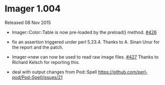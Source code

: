 # Imager 1.004

Released 08 Nov 2015

- Imager::Color::Table is now pre-loaded by the preload() method. [#426](https://github.com/tonycoz/imager/issues/426)

- fix an assertion triggered under perl 5.23.4. Thanks to A. Sinan Unur for the report and the patch.

- Imager->new can now be used to read raw image files. [#427](https://github.com/tonycoz/imager/issues/427) Thanks to Richard Kelsch for reporting this.

- deal with output changes from Pod::Spell https://github.com/perl-pod/Pod-Spell/issues/21